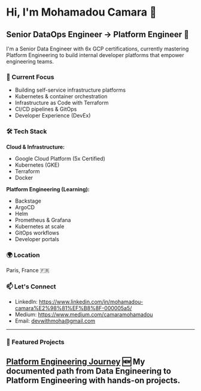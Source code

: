 # Hi, I'm Mohamadou Camara 👋

## Senior DataOps Engineer → Platform Engineer 🚀

I'm a Senior Data Engineer with 6x GCP certifications, currently mastering Platform Engineering to build internal developer platforms that empower engineering teams.

### 🔭 Current Focus
- Building self-service infrastructure platforms
- Kubernetes & container orchestration
- Infrastructure as Code with Terraform
- CI/CD pipelines & GitOps
- Developer Experience (DevEx)

### 🛠️ Tech Stack

**Cloud & Infrastructure:**
- Google Cloud Platform (5x Certified)
- Kubernetes (GKE)
- Terraform
- Docker

**Platform Engineering (Learning):**
- Backstage
- ArgoCD
- Helm
- Prometheus & Grafana
- Kubernetes at scale
- GitOps workflows
- Developer portals

### 🌍 Location
Paris, France 🇫🇷

### 📫 Let's Connect
- LinkedIn: https://www.linkedin.com/in/mohamadou-camara%E2%98%81%EF%B8%8F-000005a5/
- Medium:  https://www.medium.com/camaramohamadou
- Email: devwithmoha@gmail.com

---

### 📌 Featured Projects

**[Platform Engineering Journey](https://github.com/camaramohamadou/platform-engineering-journey)** 🆕
My documented path from Data Engineering to Platform Engineering with hands-on projects.
---

